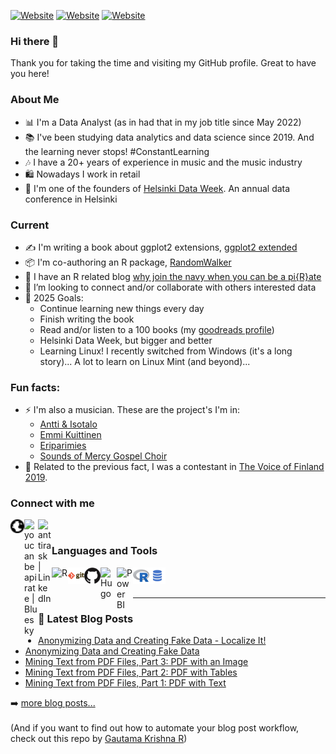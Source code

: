 [![Website](https://img.shields.io/website?label=ggplot2-extended-book.com&style=for-the-badge&url=https%3A%2F%2Fggplot2-extended-book.com/)](https://ggplot2-extended-book.com/)
[![Website](https://img.shields.io/website?label=youcanbeapirate.com&style=for-the-badge&url=https%3A%2F%2Fyoucanbeapirate.com)](https://youcanbeapirate.com/)
[![Website](https://img.shields.io/website?label=youcanbeapirate.shinyapps.io/TuneTeller&style=for-the-badge&url=https%3A%2F%2Fyoucanbeapirate.shinyapps.io/TuneTeller/)](https://youcanbeapirate.shinyapps.io/TuneTeller/)

### Hi there 👋
Thank you for taking the time and visiting my GitHub profile. Great to have you here!

### About Me
- 📊 I'm a Data Analyst (as in had that in my job title since May 2022)
- 📚 I've been studying data analytics and data science since 2019. And the learning never stops! #ConstantLearning
- 🎶 I have a 20+ years of experience in music and the music industry
- 🛍️ Nowadays I work in retail
- 🤝 I'm one of the founders of [Helsinki Data Week][hdw]. An annual data conference in Helsinki

### Current 
- ✍️ I'm writing a book about ggplot2 extensions, [ggplot2 extended][book]
- 📦 I'm co-authoring an R package, [RandomWalker][package]
- 🔭 I have an R related blog [why join the navy when you can be a pi{R}ate][blog]
- 👯 I’m looking to connect and/or collaborate with others interested data
- 🥅 2025 Goals:
    - Continue learning new things every day
    - Finish writing the book
    - Read and/or listen to a 100 books (my [goodreads profile][goodreads])
    - Helsinki Data Week, but bigger and better
    - Learning Linux! I recently switched from Windows (it's a long story)... A lot to learn on Linux Mint (and beyond)...

### Fun facts:
- ⚡ I'm also a musician. These are the project's I'm in:
    - [Antti & Isotalo][spotify-antti-&-isotalo] 
    - [Emmi Kuittinen][spotify-emmi-kuittinen]
    - [Eriparimies][spotify-eriparimies]
    - [Sounds of Mercy Gospel Choir][spotify-sounds-of-mercy]
- 🎥 Related to the previous fact, I was a contestant in [The Voice of Finland 2019][voice-of-finland].

### Connect with me
[<img align="left" alt="youcanbeapirate.com" width="22px" src="https://raw.githubusercontent.com/iconic/open-iconic/master/svg/globe.svg" />][blog]
[<img align="left" alt="youcanbeapirate | Bluesky" width="22px" src="https://assets.streamlinehq.com/image/private/w_300,h_300,ar_1/f_auto/v1/icons/logos/bluesky-7gwyi9q582x9btwh7n9qc6.png/bluesky-lp8y5pdi2ob29youg4ycf.png" />][bluesky]
[<img align="left" alt="anttirask | LinkedIn" width="22px" src="https://cdn.jsdelivr.net/npm/simple-icons@v3/icons/linkedin.svg" />][linkedin]

<br />

### Languages and Tools
[<img align="left" alt="R" width="26px" src="https://upload.wikimedia.org/wikipedia/commons/6/65/Alteryx_logo.png" />][alteryx]
[<img align="left" alt="Git" width="26px" src="https://raw.githubusercontent.com/github/explore/80688e429a7d4ef2fca1e82350fe8e3517d3494d/topics/git/git.png" />][git]
[<img align="left" alt="GitHub" width="26px" src="https://raw.githubusercontent.com/github/explore/78df643247d429f6cc873026c0622819ad797942/topics/github/github.png" />][github]
[<img align="left" alt="Hugo" width="26px" src="https://www.websolutions.cy/technologies/hugo/logo.png" />][hugo]
[<img align="left" alt="Power BI" width="26px" src="https://cdn.icon-icons.com/icons2/3660/PNG/512/data_office_power_bi_logo_microsoft_icon_228487.png" />][pbi]
[<img align="left" alt="R" width="26px" src="https://raw.githubusercontent.com/github/explore/80688e429a7d4ef2fca1e82350fe8e3517d3494d/topics/r/r.png" />][R]
[<img align="left" alt="SQL" width="26px" src="https://raw.githubusercontent.com/github/explore/80688e429a7d4ef2fca1e82350fe8e3517d3494d/topics/sql/sql.png" />][sql]


<br />
<br />

---

### 📕 Latest Blog Posts

<!-- BLOG-POST-LIST:START -->
- [Anonymizing Data and Creating Fake Data - Localize It!](https://youcanbeapirate.com/2021/08/15/anonymizing-data-and-creating-fake-data-localize-it/)
- [Anonymizing Data and Creating Fake Data](https://youcanbeapirate.com/2021/06/27/anonymizing-data-and-creating-fake-data/)
- [Mining Text from PDF Files, Part 3: PDF with an Image](https://youcanbeapirate.com/2021/06/05/mining-text-from-pdf-files-part-3-pdf-with-an-image/)
- [Mining Text from PDF Files, Part 2: PDF with Tables](https://youcanbeapirate.com/2021/05/29/mining-text-from-pdf-files-part-2-pdf-with-tables/)
- [Mining Text from PDF Files, Part 1: PDF with Text](https://youcanbeapirate.com/2021/05/22/mining-text-from-pdf-files-part-1-pdf-with-text/)
<!-- BLOG-POST-LIST:END -->

➡️ [more blog posts...](https://youcanbeapirate.com)
<br />
<br />
(And if you want to find out how to automate your blog post workflow, check out this repo by [Gautama Krishna R][blog-post-workflow])

[alteryx]: https://www.alteryx.com/
[blog]: https://youcanbeapirate.com/
[blog-post-workflow]: https://github.com/gautamkrishnar/blog-post-workflow/
[bluesky]: https://bsky.app/profile/youcanbeapirate.bsky.social/
[book]: https://ggplot2-extended-book.com/
[datacamp]: https://www.datacamp.com/
[git]: https://git-scm.com/
[github]: https://github.com/
[goodreads]: https://www.goodreads.com/user/show/71395134-antti-rask
[hdw]: https://www.helsinkidataweek.com/
[hugo]: https://gohugo.io/
[linkedin]: https://linkedin.com/in/anttirask/
[package]: https://www.spsanderson.com/RandomWalker/
[pbi]: https://www.microsoft.com/en-us/power-platform/products/power-bi/
[R]: https://www.r-project.org/
[spotify-antti-&-isotalo]: https://open.spotify.com/artist/6eYZ8OLHJoggLFkUmRzaQe
[spotify-emmi-kuittinen]: https://open.spotify.com/album/20XzNsgGTw72wzBxE5VYlU
[spotify-eriparimies]: https://open.spotify.com/artist/4CkrcH7nq96ubCIBdnEGos
[spotify-sounds-of-mercy]: https://open.spotify.com/artist/1YkIWpfSqI4maRjMPDiGxh?si=E7_sgzGSSCaHy3O1p-GR3w
[sql]: https://en.wikipedia.org/wiki/SQL
[voice-of-finland]: https://www.ruutu.fi/video/3348651
